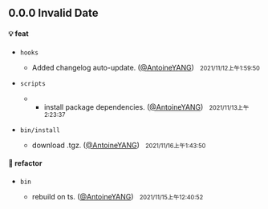 ## 0.0.0  Invalid Date

#### 💡  feat

- `hooks`

  - Added changelog auto-update. ([@AntoineYANG](https://github.com/AntoineYANG))&nbsp;&nbsp;&nbsp;<small data-date="1636653590806">2021/11/12上午1:59:50</small>

- `scripts`

  - + install package dependencies. ([@AntoineYANG](https://github.com/AntoineYANG))&nbsp;&nbsp;&nbsp;<small data-date="1636741417724">2021/11/13上午2:23:37</small>

- `bin/install`

  - download .tgz. ([@AntoineYANG](https://github.com/AntoineYANG))&nbsp;&nbsp;&nbsp;<small data-date="1636998230927">2021/11/16上午1:43:50</small>

#### 🔗  refactor

- `bin`

  - rebuild on ts. ([@AntoineYANG](https://github.com/AntoineYANG))&nbsp;&nbsp;&nbsp;<small data-date="1636908052992">2021/11/15上午12:40:52</small>

